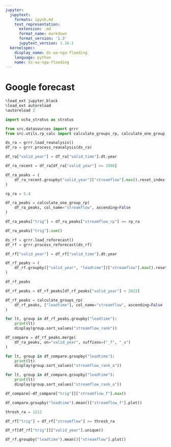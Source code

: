 ```yaml
---
jupyter:
  jupytext:
    formats: ipynb,md
    text_representation:
      extension: .md
      format_name: markdown
      format_version: '1.3'
      jupytext_version: 1.16.1
  kernelspec:
    display_name: ds-aa-nga-flooding
    language: python
    name: ds-aa-nga-flooding
---
```


# Google forecast

```python
%load_ext jupyter_black
%load_ext autoreload
%autoreload 2
```

```python
import ocha_stratus as stratus

from src.datasources import grrr
from src.utils.rp_calc import calculate_groups_rp, calculate_one_group_rp
```

```python
ds_ra = grrr.load_reanalysis()
df_ra = grrr.process_reanalysis(ds_ra)
```

```python
df_ra["valid_year"] = df_ra["valid_time"].dt.year
```

```python
df_ra_recent = df_ra[df_ra["valid_year"] >= 1998]
```

```python
df_ra_peaks = (
    df_ra_recent.groupby("valid_year")["streamflow"].max().reset_index()
)
```

```python
rp_ra = 5.4
```

```python
df_ra_peaks = calculate_one_group_rp(
    df_ra_peaks, col_name="streamflow", ascending=False
)
```

```python
df_ra_peaks["trig"] = df_ra_peaks["streamflow_rp"] >= rp_ra
```

```python
df_ra_peaks["trig"].sum()
```

```python
ds_rf = grrr.load_reforecast()
df_rf = grrr.process_reforecast(ds_rf)
```

```python
df_rf["valid_year"] = df_rf["valid_time"].dt.year
```

```python
df_rf_peaks = (
    df_rf.groupby(["valid_year", "leadtime"])["streamflow"].max().reset_index()
)
```

```python
df_rf_peaks
```

```python
df_rf_peaks = df_rf_peaks[df_rf_peaks["valid_year"] < 2023]
```

```python
df_rf_peaks = calculate_groups_rp(
    df_rf_peaks, ["leadtime"], col_name="streamflow", ascending=False
)
```

```python
for lt, group in df_rf_peaks.groupby("leadtime"):
    print(lt)
    display(group.sort_values("streamflow_rank"))
```

```python
df_compare = df_rf_peaks.merge(
    df_ra_peaks, on="valid_year", suffixes=("_f", "_a")
)
```

```python
for lt, group in df_compare.groupby("leadtime"):
    print(lt)
    display(group.sort_values("streamflow_rank_a"))
```

```python
for lt, group in df_compare.groupby("leadtime"):
    print(lt)
    display(group.sort_values("streamflow_rank_a"))
```

```python
df_compare[~df_compare["trig"]]["streamflow_f"].max()
```

```python
df_compare.groupby("leadtime").mean()["streamflow_f"].plot()
```

```python
thresh_ra = 1212
```

```python
df_rf["trig"] = df_rf["streamflow"] >= thresh_ra
```

```python
df_rf[df_rf["trig"]]["valid_year"].unique()
```

```python
df_rf.groupby("leadtime").mean()["streamflow"].plot()
```

```python

```

